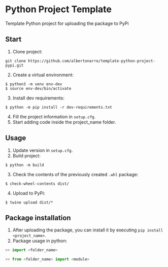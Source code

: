 # Python Project Template
Template Python project for uploading the package to PyPi

## Start
1. Clone project:
```
git clone https://github.com/albertonarro/template-python-project-pypi.git
```

2. Create a virtual environment:
```
$ python3 -m venv env-dev
$ source env-dev/bin/activate
```

3. Install dev requirements:
```
$ python -m pip install -r dev-requirements.txt
```
4. Fill the project information in `setup.cfg`.
5. Start adding code inside the project_name folder.


## Usage
1. Update version in `setup.cfg`.
2. Build project:
```
$ python -m build
```
3. Check the contents of the previously created `.whl` package:
```
$ check-wheel-contents dist/
```

4. Upload to PyPi:
```
$ twine upload dist/*
```

## Package installation
1. After uploading the package, you can install it by executing `pip install <project_name>`.
2. Package usage in python:
```python
>> import <folder_name>

>> from <folder_name> import <module>
```
